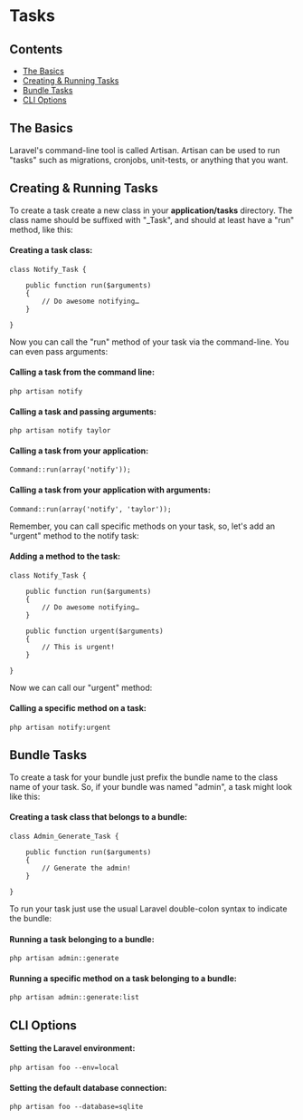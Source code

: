 # Tasks

## Contents

- [The Basics](#the-basics)
- [Creating & Running Tasks](#creating-tasks)
- [Bundle Tasks](#bundle-tasks)
- [CLI Options](#cli-options)

<a name="the-basics"></a>
## The Basics

Laravel's command-line tool is called Artisan. Artisan can be used to run "tasks" such as migrations, cronjobs, unit-tests, or anything that you want.

<a name="creating-tasks"></a>
## Creating & Running Tasks

To create a task create a new class in your **application/tasks** directory. The class name should be suffixed with "_Task", and should at least have a "run" method, like this:

#### Creating a task class:

	class Notify_Task {

		public function run($arguments)
		{
			// Do awesome notifying…
		}

	}

Now you can call the "run" method of your task via the command-line. You can even pass arguments:

#### Calling a task from the command line:

	php artisan notify

#### Calling a task and passing arguments:

	php artisan notify taylor

#### Calling a task from your application:

	Command::run(array('notify'));

#### Calling a task from your application with arguments:

	Command::run(array('notify', 'taylor'));

Remember, you can call specific methods on your task, so, let's add an "urgent" method to the notify task:

#### Adding a method to the task:

	class Notify_Task {

		public function run($arguments)
		{
			// Do awesome notifying…
		}

		public function urgent($arguments)
		{
			// This is urgent!
		}

	}

Now we can call our "urgent" method:

#### Calling a specific method on a task:

	php artisan notify:urgent

<a name="bundle-tasks"></a>
## Bundle Tasks

To create a task for your bundle just prefix the bundle name to the class name of your task. So, if your bundle was named "admin", a task might look like this:

#### Creating a task class that belongs to a bundle:

	class Admin_Generate_Task {

		public function run($arguments)
		{
			// Generate the admin!
		}

	}

To run your task just use the usual Laravel double-colon syntax to indicate the bundle:

#### Running a task belonging to a bundle:

	php artisan admin::generate

#### Running a specific method on a task belonging to a bundle:

	php artisan admin::generate:list

<a name="cli-options"></a>
## CLI Options

#### Setting the Laravel environment:

	php artisan foo --env=local

#### Setting the default database connection:

	php artisan foo --database=sqlite

